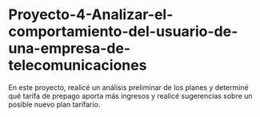 # Proyecto-4-Analizar-el-comportamiento-del-usuario-de-una-empresa-de-telecomunicaciones
En este proyecto, realicé un análisis preliminar de los planes y determiné qué tarifa de prepago aporta más ingresos y realicé sugerencias sobre un posible nuevo plan tarifario.
